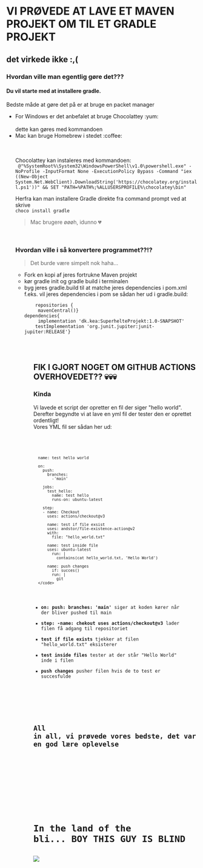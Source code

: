 # VI PRØVEDE AT LAVE ET MAVEN PROJEKT OM TIL ET GRADLE PROJEKT
## det virkede ikke :,(

### Hvordan ville man egentlig gøre det??? <br>

#### Du vil starte med at installere gradle.<br>
<p>
Bedste måde at gøre det på er at bruge en packet manager<br>
<ul>
  <li>For Windows er det anbefalet at bruge Chocolattey :yum:</li><br>
  dette kan gøres med kommandoen
  <li>Mac kan bruge Homebrew i stedet :coffee: </li> <br><br>
  
  Chocolattey kan instaleres med kommandoen: <br>
 ``` @"%SystemRoot%\System32\WindowsPowerShell\v1.0\powershell.exe" -NoProfile -InputFormat None -ExecutionPolicy Bypass -Command "iex ((New-Object System.Net.WebClient).DownloadString('https://chocolatey.org/install.ps1'))" && SET "PATH=%PATH%;%ALLUSERSPROFILE%\chocolatey\bin"```
  
  Herfra kan man installere Gradle direkte fra command prompt ved at skrive<br>
  ```choco install gradle```
  > Mac brugere øøøh, idunno :broken_heart:
</p> <br>

### Hvordan ville i så konvertere programmet??!? <br>
  > Det burde være simpelt nok haha...
<p>
  <ul>
<li>Fork en kopi af jeres fortrukne Maven projekt</li>
    <li>kør gradle init og gradle build i terminalen</li>
    <li>byg jeres gradle.build til at matche jeres dependencies i pom.xml</li>
    f.eks. vil jeres dependencies i pom se sådan her ud i gradle.build:<br>
   <code>
    repositories {
     mavenCentral()}
dependencies{
     implementation 'dk.kea:SuperhelteProjekt:1.0-SNAPSHOT'
    testImplementation 'org.junit.jupiter:junit-jupiter:RELEASE'}
    </code>
  <ul>
    <br>
</p>

## FIK I GJORT NOGET OM GITHUB ACTIONS OVERHOVEDET?? :skull::skull::skull:
### Kinda
<p>
  
Vi lavede et script der opretter en fil der siger "hello world".<br>
Derefter begyndte vi at lave en yml fil der tester den er oprettet ordentligt!<br>
Vores YML fil ser sådan her ud: </p><br>
      <code>
        
      name: test hello world 

      on: 
        push:
          branches: 
            -'main'

        jobs: 
          test_hello: 
            name: test hello
            runs-on: ubuntu-latest 

        step: 
        - name: Checkout
          uses: actions/checkout@v3

          name: test if file exsist
          uses: andstor/file-existence-action@v2
          with: 
            file: "hello_world.txt"

          name: test inside file
          uses: ubuntu-latest
            run: |
              contains(cat hello_world.txt, 'Hello World')

          name: push changes 
            if: succes()
            run: |
              git 
      </code>

* **on: push: branches: 'main'** siger at koden kører når der bliver pushed til main
* **step: -name: chekout uses actions/checkout@v3** lader filen få adgang til repositoriet
* **test if file exists** tjekker at filen "hello_world.txt" eksisterer
* **test inside files** tester at der står "Hello World" inde i filen
* **push changes** pusher filen hvis de to test er succesfulde


<br><br>

## All in all, vi prøvede vores bedste, det var en god lære oplevelse


<br><br><br><br><br><br><br>
# In the land of the bli... BOY THIS GUY IS BLIND 
<img src=https://cdn.britannica.com/66/103166-050-9423AD02/Stevie-Wonder.jpg>
